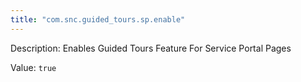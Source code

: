 ```yaml
---
title: "com.snc.guided_tours.sp.enable"
---
```


Description: Enables Guided Tours Feature For Service Portal Pages

Value: `true`
